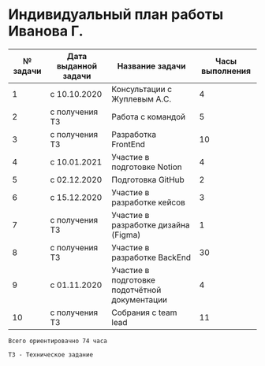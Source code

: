 # Индивидуальный план работы Иванова Г.

|№ задачи   | Дата выданной задачи  | Название задачи  | Часы выполнения  |
| ------------ | ------------ | ------------ | ------------ |
| 1 | с 10.10.2020  |  Консультации с Жуплевым А.С. |  4 |
| 2 | с получения ТЗ   |  Работа с командой | 5  |
| 3 | с получения ТЗ | Разработка FrontEnd | 10  |
| 4 | с 10.01.2021  |Участие в подготовке Notion | 4  |
| 5|  с 02.12.2020  |  Подготовка GitHub | 2  |
| 6  | с 15.12.2020  | Участие в разработке кейсов | 3  |
| 7|  с получения ТЗ | Участие в разработке дизайна (Figma) | 1  |
| 8|  с получения ТЗ | Участие в разработке BackEnd | 30 |
| 9|   с 01.11.2020 | Участие в подготовке подотчётной документации |  4 |
|10|с получения ТЗ |Собрания с team lead| 11|

`Всего ориентировачно 74 часа `

`ТЗ - Техническое задание`